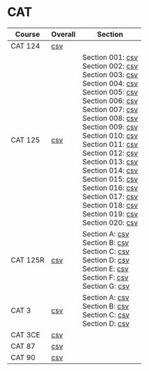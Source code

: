 # CAT

| Course | Overall | Section |
| ------ | ------- | ------- |
| CAT 124 | [csv](https://github.com/UCSD-Historical-Enrollment-Data/2024Spring/blob/main/overall/CAT%20124.csv) |  |
| CAT 125 | [csv](https://github.com/UCSD-Historical-Enrollment-Data/2024Spring/blob/main/overall/CAT%20125.csv) | Section 001: [csv](https://github.com/UCSD-Historical-Enrollment-Data/2024Spring/blob/main/section/CAT%20125_001.csv)<br>Section 002: [csv](https://github.com/UCSD-Historical-Enrollment-Data/2024Spring/blob/main/section/CAT%20125_002.csv)<br>Section 003: [csv](https://github.com/UCSD-Historical-Enrollment-Data/2024Spring/blob/main/section/CAT%20125_003.csv)<br>Section 004: [csv](https://github.com/UCSD-Historical-Enrollment-Data/2024Spring/blob/main/section/CAT%20125_004.csv)<br>Section 005: [csv](https://github.com/UCSD-Historical-Enrollment-Data/2024Spring/blob/main/section/CAT%20125_005.csv)<br>Section 006: [csv](https://github.com/UCSD-Historical-Enrollment-Data/2024Spring/blob/main/section/CAT%20125_006.csv)<br>Section 007: [csv](https://github.com/UCSD-Historical-Enrollment-Data/2024Spring/blob/main/section/CAT%20125_007.csv)<br>Section 008: [csv](https://github.com/UCSD-Historical-Enrollment-Data/2024Spring/blob/main/section/CAT%20125_008.csv)<br>Section 009: [csv](https://github.com/UCSD-Historical-Enrollment-Data/2024Spring/blob/main/section/CAT%20125_009.csv)<br>Section 010: [csv](https://github.com/UCSD-Historical-Enrollment-Data/2024Spring/blob/main/section/CAT%20125_010.csv)<br>Section 011: [csv](https://github.com/UCSD-Historical-Enrollment-Data/2024Spring/blob/main/section/CAT%20125_011.csv)<br>Section 012: [csv](https://github.com/UCSD-Historical-Enrollment-Data/2024Spring/blob/main/section/CAT%20125_012.csv)<br>Section 013: [csv](https://github.com/UCSD-Historical-Enrollment-Data/2024Spring/blob/main/section/CAT%20125_013.csv)<br>Section 014: [csv](https://github.com/UCSD-Historical-Enrollment-Data/2024Spring/blob/main/section/CAT%20125_014.csv)<br>Section 015: [csv](https://github.com/UCSD-Historical-Enrollment-Data/2024Spring/blob/main/section/CAT%20125_015.csv)<br>Section 016: [csv](https://github.com/UCSD-Historical-Enrollment-Data/2024Spring/blob/main/section/CAT%20125_016.csv)<br>Section 017: [csv](https://github.com/UCSD-Historical-Enrollment-Data/2024Spring/blob/main/section/CAT%20125_017.csv)<br>Section 018: [csv](https://github.com/UCSD-Historical-Enrollment-Data/2024Spring/blob/main/section/CAT%20125_018.csv)<br>Section 019: [csv](https://github.com/UCSD-Historical-Enrollment-Data/2024Spring/blob/main/section/CAT%20125_019.csv)<br>Section 020: [csv](https://github.com/UCSD-Historical-Enrollment-Data/2024Spring/blob/main/section/CAT%20125_020.csv) |
| CAT 125R | [csv](https://github.com/UCSD-Historical-Enrollment-Data/2024Spring/blob/main/overall/CAT%20125R.csv) | Section A: [csv](https://github.com/UCSD-Historical-Enrollment-Data/2024Spring/blob/main/section/CAT%20125R_A.csv)<br>Section B: [csv](https://github.com/UCSD-Historical-Enrollment-Data/2024Spring/blob/main/section/CAT%20125R_B.csv)<br>Section C: [csv](https://github.com/UCSD-Historical-Enrollment-Data/2024Spring/blob/main/section/CAT%20125R_C.csv)<br>Section D: [csv](https://github.com/UCSD-Historical-Enrollment-Data/2024Spring/blob/main/section/CAT%20125R_D.csv)<br>Section E: [csv](https://github.com/UCSD-Historical-Enrollment-Data/2024Spring/blob/main/section/CAT%20125R_E.csv)<br>Section F: [csv](https://github.com/UCSD-Historical-Enrollment-Data/2024Spring/blob/main/section/CAT%20125R_F.csv)<br>Section G: [csv](https://github.com/UCSD-Historical-Enrollment-Data/2024Spring/blob/main/section/CAT%20125R_G.csv) |
| CAT 3 | [csv](https://github.com/UCSD-Historical-Enrollment-Data/2024Spring/blob/main/overall/CAT%203.csv) | Section A: [csv](https://github.com/UCSD-Historical-Enrollment-Data/2024Spring/blob/main/section/CAT%203_A.csv)<br>Section B: [csv](https://github.com/UCSD-Historical-Enrollment-Data/2024Spring/blob/main/section/CAT%203_B.csv)<br>Section C: [csv](https://github.com/UCSD-Historical-Enrollment-Data/2024Spring/blob/main/section/CAT%203_C.csv)<br>Section D: [csv](https://github.com/UCSD-Historical-Enrollment-Data/2024Spring/blob/main/section/CAT%203_D.csv) |
| CAT 3CE | [csv](https://github.com/UCSD-Historical-Enrollment-Data/2024Spring/blob/main/overall/CAT%203CE.csv) |  |
| CAT 87 | [csv](https://github.com/UCSD-Historical-Enrollment-Data/2024Spring/blob/main/overall/CAT%2087.csv) |  |
| CAT 90 | [csv](https://github.com/UCSD-Historical-Enrollment-Data/2024Spring/blob/main/overall/CAT%2090.csv) |  |

